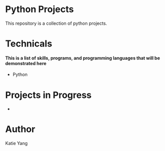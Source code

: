 # Python Projects
This repository is a collection of python projects.

# Technicals
#### This is a list of skills, programs, and programming languages that will be demonstrated here
* Python

# Projects in Progress
* 

# Author
Katie Yang
